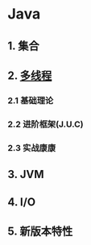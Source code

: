 # Java
## 1. 集合
## 2. [多线程](./thread/)
### 2.1 基础理论
### 2.2 进阶框架(J.U.C)
### 2.3 实战康康

## 3. JVM
## 4. I/O
## 5. 新版本特性

